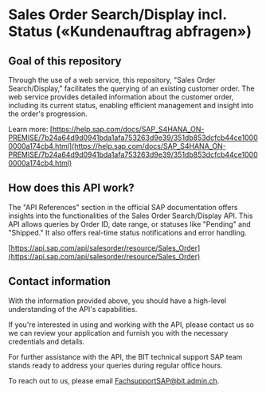 # Sales Order Search/Display incl. Status («Kundenauftrag abfragen»)

## Goal of this repository

Through the use of a web service, this repository, "Sales Order Search/Display," facilitates the querying of an existing customer order. The web service provides detailed information about the customer order, including its current status, enabling efficient management and insight into the order's progression.

Learn more:
[https://help.sap.com/docs/SAP_S4HANA_ON-PREMISE/7b24a64d9d0941bda1afa753263d9e39/351db853dcfcb44ce10000000a174cb4.html](https://help.sap.com/docs/SAP_S4HANA_ON-PREMISE/7b24a64d9d0941bda1afa753263d9e39/351db853dcfcb44ce10000000a174cb4.html)

## How does this API work?

The "API References" section in the official SAP documentation offers insights into the functionalities of the Sales Order Search/Display API. This API allows queries by Order ID, date range, or statuses like "Pending" and "Shipped." It also offers real-time status notifications and error handling.

[https://api.sap.com/api/salesorder/resource/Sales_Order](https://api.sap.com/api/salesorder/resource/Sales_Order)

## Contact information

With the information provided above, you should have a high-level understanding of the API's capabilities.

If you're interested in using and working with the API, please contact us so we can review your application and furnish you with the necessary credentials and details.

For further assistance with the API, the BIT technical support SAP team stands ready to address your queries during regular office hours.

To reach out to us, please email [FachsupportSAP@bit.admin.ch](mailto:FachsupportSAP@bit.admin.ch).
